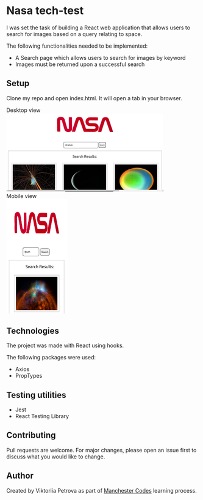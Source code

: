 # Nasa tech-test

I was set the task of building a React web application that allows users to search for images based on a query relating to space. 

The following functionalities needed to be implemented:

-  A Search page which allows users to search for images by keyword
-  Images must be returned upon a successful search

## Setup

Clone my repo and open index.html. It will open a tab in your browser.

<p float="left">
    <div>Desktop view</div>
    <img src="nasa-desktop.png" width="412" />
    <div>Mobile view</div>
    <img src="nasa-mobile.png" width="160" />
</p>

## Technologies

The project was made with React using hooks.

The following packages were used:

- Axios
- PropTypes

## Testing utilities 

- Jest
- React Testing Library

## Contributing

Pull requests are welcome. For major changes, please open an issue first to discuss what you would like to change.

## Author

Created by Viktoriia Petrova as part of <a href="https://www.manchestercodes.com" target="_blank">Manchester Codes</a> learning process.
